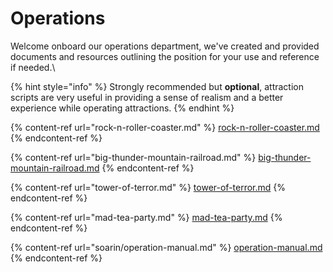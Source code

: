 # Operations

Welcome onboard our operations department, we've created and provided documents and resources outlining the position for your use and reference if needed.\


{% hint style="info" %}
Strongly recommended but **optional**, attraction scripts are very useful in providing a sense of realism and a better experience while operating attractions.
{% endhint %}

{% content-ref url="rock-n-roller-coaster.md" %}
[rock-n-roller-coaster.md](rock-n-roller-coaster.md)
{% endcontent-ref %}

{% content-ref url="big-thunder-mountain-railroad.md" %}
[big-thunder-mountain-railroad.md](big-thunder-mountain-railroad.md)
{% endcontent-ref %}

{% content-ref url="tower-of-terror.md" %}
[tower-of-terror.md](tower-of-terror.md)
{% endcontent-ref %}

{% content-ref url="mad-tea-party.md" %}
[mad-tea-party.md](mad-tea-party.md)
{% endcontent-ref %}

{% content-ref url="soarin/operation-manual.md" %}
[operation-manual.md](soarin/operation-manual.md)
{% endcontent-ref %}
